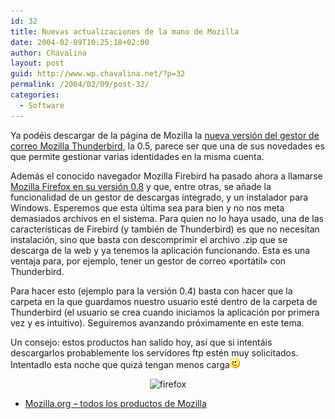 ```yaml
---
id: 32
title: Nuevas actualizaciones de la mano de Mozilla
date: 2004-02-09T10:25:18+02:00
author: Chavalina
layout: post
guid: http://www.wp.chavalina.net/?p=32
permalink: /2004/02/09/post-32/
categories:
  - Software
---
```

Ya podéis descargar de la página de Mozilla la <a href="http://www.mozilla.org/products/thunderbird/" target="_blank">nueva versión del gestor de correo Mozilla Thunderbird</a>, la 0.5, parece ser que una de sus novedades es que permite gestionar varias identidades en la misma cuenta.

Además el conocido navegador Mozilla Firebird ha pasado ahora a llamarse <a href="http://www.mozilla.org/products/firefox/" target="_blank">Mozilla Firefox en su versión 0.8</a> y que, entre otras, se añade la funcionalidad de un gestor de descargas integrado, y un instalador para Windows. Esperemos que esta última sea para bien y no nos meta demasiados archivos en el sistema. Para quien no lo haya usado, una de las características de Firebird (y también de Thunderbird) es que no necesitan instalación, sino que basta con descomprimir el archivo .zip que se descarga de la web y ya tenemos la aplicación funcionando. Esta es una ventaja para, por ejemplo, tener un gestor de correo «portátil» con Thunderbird.

Para hacer esto (ejemplo para la versión 0.4) basta con hacer que la carpeta en la que guardamos nuestro usuario esté dentro de la carpeta de Thunderbird (el usuario se crea cuando iniciamos la aplicación por primera vez y es intuitivo). Seguiremos avanzando próximamente en este tema.

Un consejo: estos productos han salido hoy, así que si intentáis descargarlos probablemente los servidores ftp estén muy solicitados. Intentadlo esta noche que quizá tengan menos carga![guino](/imagenes/emoticonos/guino.gif) 

<p align="center">
  <img src="http://www.mozilla.org/products/firefox/productIconFirefox.png" alt="firefox" />
</p>

  * <a href="http://www.mozilla.org/products/" target="_blank">Mozilla.org &#8211; todos los productos de Mozilla </a>
